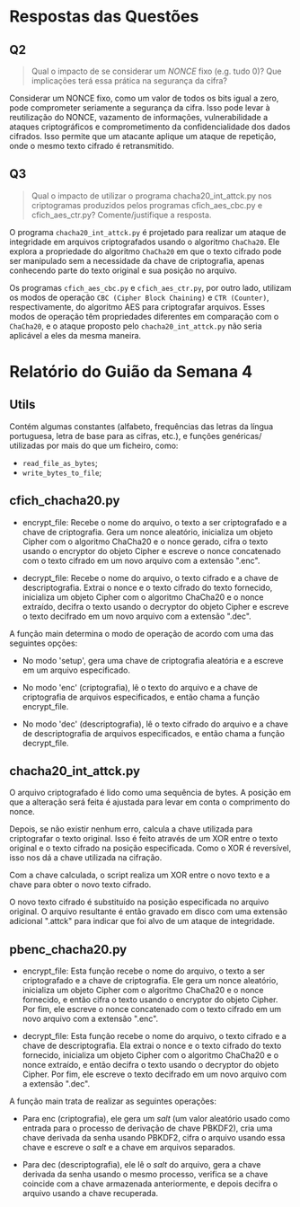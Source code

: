 # Respostas das Questões

## Q2

> Qual o impacto de se considerar um *NONCE* fixo (e.g. tudo 0)? Que implicações terá essa prática na segurança da cifra?

Considerar um NONCE fixo, como um valor de todos os bits igual a zero, pode comprometer seriamente a segurança da cifra. Isso pode levar à reutilização do NONCE, vazamento de informações, vulnerabilidade a ataques criptográficos e comprometimento da confidencialidade dos dados cifrados. Isso permite que um atacante aplique um ataque de repetição, onde o mesmo texto cifrado é retransmitido.


## Q3

> Qual o impacto de utilizar o programa chacha20_int_attck.py nos criptogramas produzidos pelos programas cfich_aes_cbc.py e cfich_aes_ctr.py? Comente/justifique a resposta.

O programa `chacha20_int_attck.py` é projetado para realizar um ataque de integridade em arquivos criptografados usando o algoritmo `ChaCha20`. Ele explora a propriedade do algoritmo `ChaCha20` em que o texto cifrado pode ser manipulado sem a necessidade da chave de criptografia, apenas conhecendo parte do texto original e sua posição no arquivo.

Os programas `cfich_aes_cbc.py` e `cfich_aes_ctr.py`, por outro lado, utilizam os modos de operação `CBC (Cipher Block Chaining)` e `CTR (Counter)`, respectivamente, do algoritmo AES para criptografar arquivos. Esses modos de operação têm propriedades diferentes em comparação com o `ChaCha20`, e o ataque proposto pelo `chacha20_int_attck.py` não seria aplicável a eles da mesma maneira.


# Relatório do Guião da Semana 4

## Utils

Contém algumas constantes (alfabeto, frequências das letras da língua portuguesa, letra de base para as cifras, etc.), e funções genéricas/ utilizadas por mais do que um ficheiro, como:
- `read_file_as_bytes`;
- `write_bytes_to_file`;

## cfich_chacha20.py

- encrypt_file: Recebe o nome do arquivo, o texto a ser criptografado e a chave de criptografia. Gera um nonce aleatório, inicializa um objeto Cipher com o algoritmo ChaCha20 e o nonce gerado, cifra o texto usando o encryptor do objeto Cipher e escreve o nonce concatenado com o texto cifrado em um novo arquivo com a extensão ".enc".
    
- decrypt_file: Recebe o nome do arquivo, o texto cifrado e a chave de descriptografia. Extrai o nonce e o texto cifrado do texto fornecido, inicializa um objeto Cipher com o algoritmo ChaCha20 e o nonce extraído, decifra o texto usando o decryptor do objeto Cipher e escreve o texto decifrado em um novo arquivo com a extensão ".dec".

A função main determina o modo de operação de acordo com uma das seguintes opções:

- No modo 'setup', gera uma chave de criptografia aleatória e a escreve em um arquivo especificado.
    
- No modo 'enc' (criptografia), lê o texto do arquivo e a chave de criptografia de arquivos especificados, e então chama a função encrypt_file.
    
- No modo 'dec' (descriptografia), lê o texto cifrado do arquivo e a chave de descriptografia de arquivos especificados, e então chama a função decrypt_file.


## chacha20_int_attck.py

O arquivo criptografado é lido como uma sequência de bytes. A posição em que a alteração será feita é ajustada para levar em conta o comprimento do nonce.

Depois, se não existir nenhum erro, calcula a chave utilizada para criptografar o texto original. Isso é feito através de um XOR entre o texto original e o texto cifrado na posição especificada. Como o XOR é reversível, isso nos dá a chave utilizada na cifração.

Com a chave calculada, o script realiza um XOR entre o novo texto e a chave para obter o novo texto cifrado.

O novo texto cifrado é substituído na posição especificada no arquivo original. O arquivo resultante é então gravado em disco com uma extensão adicional ".attck" para indicar que foi alvo de um ataque de integridade.


## pbenc_chacha20.py

- encrypt_file: Esta função recebe o nome do arquivo, o texto a ser criptografado e a chave de criptografia. Ele gera um nonce aleatório, inicializa um objeto Cipher com o algoritmo ChaCha20 e o nonce fornecido, e então cifra o texto usando o encryptor do objeto Cipher. Por fim, ele escreve o nonce concatenado com o texto cifrado em um novo arquivo com a extensão ".enc".
    
- decrypt_file: Esta função recebe o nome do arquivo, o texto cifrado e a chave de descriptografia. Ela extrai o nonce e o texto cifrado do texto fornecido, inicializa um objeto Cipher com o algoritmo ChaCha20 e o nonce extraído, e então decifra o texto usando o decryptor do objeto Cipher. Por fim, ele escreve o texto decifrado em um novo arquivo com a extensão ".dec".

A função main trata de realizar as seguintes operações:

- Para enc (criptografia), ele gera um *salt* (um valor aleatório usado como entrada para o processo de derivação de chave PBKDF2), cria uma chave derivada da senha usando PBKDF2, cifra o arquivo usando essa chave e escreve o *salt* e a chave em arquivos separados.

- Para dec (descriptografia), ele lê o *salt* do arquivo, gera a chave derivada da senha usando o mesmo processo, verifica se a chave coincide com a chave armazenada anteriormente, e depois decifra o arquivo usando a chave recuperada.
